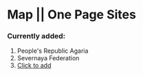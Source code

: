 # Map || One Page Sites

### Currently added:
1. People's Republic Agaria
2. Severnaya Federation
3. [Click to add](https://vk.com/write541161804)
